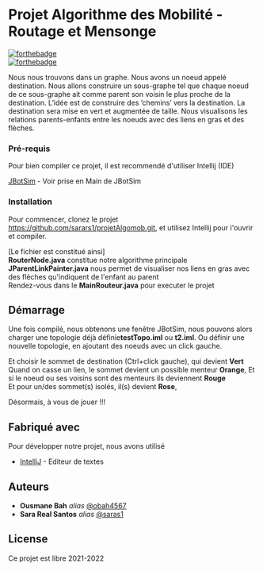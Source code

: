 # Projet Algorithme des Mobilité - Routage et Mensonge

[![forthebadge](http://forthebadge.com/images/badges/built-with-love.svg)](http://forthebadge.com)  
[![forthebadge](https://forthebadge.com/images/badges/powered-by-coffee.svg)](https://forthebadge.com)


Nous nous trouvons dans un graphe.
Nous avons un noeud appelé destination. Nous allons construire un sous-graphe tel que chaque
noeud de ce sous-graphe ait comme parent son voisin le plus proche de la destination. L’idée est
de construire des ’chemins’ vers la destination. La destination sera mise en vert et augmentée
de taille. Nous visualisons les relations parents-enfants entre les noeuds avec des liens en gras
et des flèches.

### Pré-requis

Pour bien compiler ce projet, il est recommendé d'utiliser Intellij (IDE)

[JBotSim](https://jbotsim.io/?p=examples/helloworld) - Voir prise en Main de JBotSim


### Installation

Pour commencer, clonez le projet https://github.com/sarars1/projetAlgomob.git, et utilisez Intellij pour l'ouvrir et compiler.

[Le fichier est constitué ainsi]                                                                                                       
**RouterNode.java** constitue notre algorithme principale                                                                                              
**JParentLinkPainter.java** nous permet de visualiser nos liens en gras avec des flèches qu'indiquent de l'enfant au parent                                         
Rendez-vous dans le **MainRouteur.java** pour executer le projet


## Démarrage

Une fois compilé, nous obtenons une fenêtre JBotSim, nous pouvons alors charger une topologie déjà définie**testTopo.iml** ou **t2.iml**.
Ou définir une nouvelle topologie, en ajoutant des noeuds avec un click gauche. 

Et choisir le sommet de destination (Ctrl+click gauche), qui devient **Vert**                                                                                     Quand on casse un lien, le sommet devient un possible menteur **Orange**,                                                                                          Et si le noeud ou ses voisins sont des menteurs ils deviennent **Rouge**                                             
Et pour un/des sommet(s) isolés, il(s) devient **Rose**,                                                                                                       


Désormais, à vous de jouer !!!

## Fabriqué avec

Pour développer notre projet, nous avons utilisé

* [IntelliJ](https://www.jetbrains.com/fr-fr/idea/) - Editeur de textes

## Auteurs

* **Ousmane Bah** _alias_ [@obah4567](https://github.com/obah4567)
* **Sara Real Santos** _alias_ [@saras1](https://github.com/sarars1)

## License

Ce projet est libre 2021-2022


